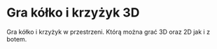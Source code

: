 # Gra kółko i krzyżyk 3D

Gra kółko i krzyżyk w przestrzeni. Którą można grać 3D oraz 2D jak i z botem.
